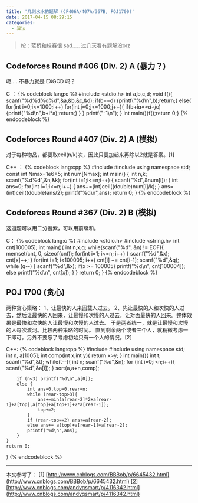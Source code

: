 ```yaml
---
title: '几则水水的题解 (CF406A/407A/367B, POJ1700)'
date: 2017-04-15 08:29:15
categories:
  - 算法
---
```


> 按：蓝桥和校赛很 sad..... 过几天看有题解没orz

<!--more-->

##  Codeforces Round #406 (Div. 2) A (暴力？)

呃.....不暴力就是 EXGCD 吗？

C ：
{% codeblock lang:c %}
#include <stdio.h>
int a,b,c,d;
void f(){
    scanf("%d%d%d%d",&a,&b,&c,&d);
    if(b==d) {printf("%d\n",b);return;}
    else{
        for(int i=0;i<=1000;i++)
            for(int j=0;j<=1000;j++){
                if(b+i*a==d+j*c){printf("%d\n",b+i*a);return;}
            }
    }
    printf("-1\n");
}
int main(){f();return 0;}
{% endcodeblock %}

## Codeforces Round #407 (Div. 2) A (模拟)

对于每种物品，都要取ceil(n/k)次，因此只要加起来再除以2就是答案。[1]

C++ ：
{% codeblock lang:cpp %}
#include <cstdio>
#include <cmath>
using namespace std;
const int Nmax=1e6+5;
int num[Nmax];
int main()
{
    int n,k;
    scanf("%d%d",&n,&k);
    for(int i=1;i<=n;i++)
    {
        scanf("%d",&num[i]);
    }
    int ans=0;
    for(int i=1;i<=n;i++)
    {
        ans+=(int)ceil((double)num[i]/k);
    }
    ans=(int)ceil((double)ans/2);
    printf("%d\n",ans);
    return 0;
}
{% endcodeblock %}

## Codeforces Round #367 (Div. 2) B (模拟)

这道题可以用二分搜索，可以用前缀和。

C：
{% codeblock lang:c %}
#include <stdio.h>
#include <string.h>
int cnt[100005];
int main(){
    int n,x,q;
    while(scanf("%d", &n) != EOF){
        memset(cnt, 0, sizeof(cnt));
        for(int i=1; i<=n; i++) {
            scanf("%d",&x);
            cnt[x]++;
        }
        for(int i=1; i<100005; i++)
            cnt[i] += cnt[i-1];
        scanf("%d",&q);
        while (q--) {
            scanf("%d",&x);
            if(x >= 100005) printf("%d\n", cnt[100004]);
            else printf("%d\n", cnt[x]);
        }
    }
    return 0;
}
{% endcodeblock %}

## POJ 1700 (贪心)
两种贪心策略：
1、让最快的人来回载人过去。
2、先让最快的人和次快的人过去，然后让最快的人回来，让最慢和次慢的人过去，让对面最快的人回来。整体效果是最快和次快的人让最慢和次慢的人过去。
于是两者统一，就是让最慢和次慢的人每次渡河。比较两种策略的时间。
直到剩余两个或者三个人，就稍微考虑一下即可。另外不要忘了考虑初始只有一个人的情况。[2]

C++:
{% codeblock lang:cpp %}
#include <cstdio>
#include <algorithm>
using namespace std;
int n, a[1005];
int comp(int x,int y){
	return x>y;
}
int main(){
	int t;
	scanf("%d",&t);
	while(t--){
		int n;
		scanf("%d",&n);
		for (int i=0;i<n;i++){
			scanf("%d",&a[i]);
		}
		sort(a,a+n,comp);

		if (n<3) printf("%d\n",a[0]);
		else {
			int ans=0,top=0,rear=n;
			while (rear-top>3){
				ans+=min(a[rear-2]*2+a[rear-1]+a[top],a[top]+a[top+1]+2*a[rear-1]);
				top+=2;
			}
			if (rear-top==2) ans+=a[rear-2];
			else ans+= a[top]+a[rear-1]+a[rear-2];
			printf("%d\n",ans);
		}
	}
	return 0;
}
{% endcodeblock %}

------

本文参考了：
[1] [http://www.cnblogs.com/BBBob/p/6645432.html](http://www.cnblogs.com/BBBob/p/6645432.html)
[2] [http://www.cnblogs.com/andyqsmart/p/4116342.html](http://www.cnblogs.com/andyqsmart/p/4116342.html)
